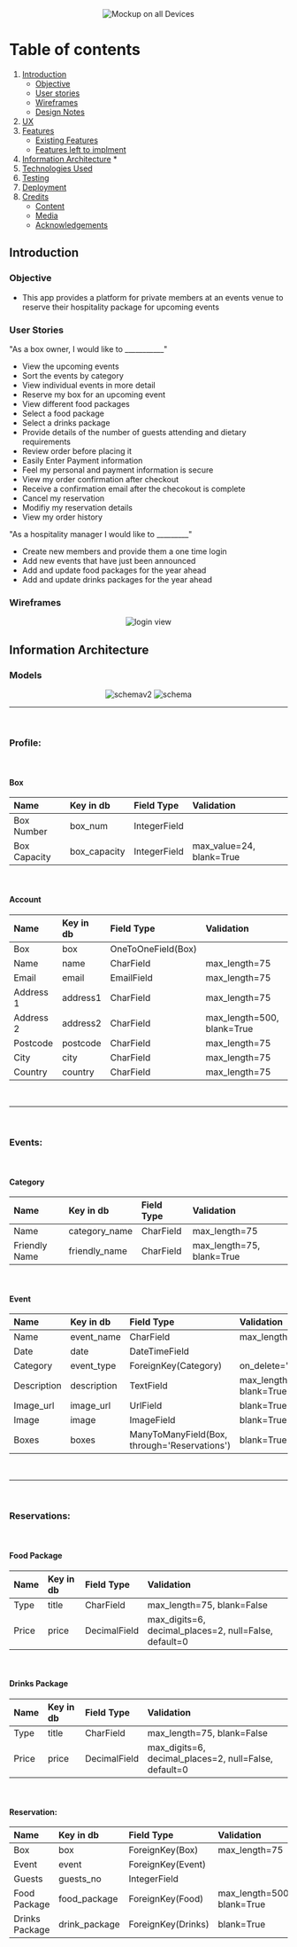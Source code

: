 <div align="center">

<img src="wireframes/mockup.png" alt="Mockup on all Devices"/>
 
 </div>

# Table of contents
1. [Introduction](#introduction)
    * [Objective](#objective)
    * [User stories](#users)
    * [Wireframes](#wireframes)
    * [Design Notes](#design)
2. [UX](#design)
3. [Features](#features)
    * [Existing Features](#existing_feat)
    * [Features left to implment](#future_feat)
4. [Information Architecture](#models)
    * 
5. [Technologies Used](#technologies)
6. [Testing](#testing)
7. [Deployment](#deployment)
8. [Credits](#credits)
    * [Content](#content)
    * [Media](#media)
    * [Acknowledgements](#acknowledgements)

## Introduction <a name="introduction"></a>

### Objective <a name="strategy"></a>
+ This app provides a platform for private members at an events venue to reserve their hospitality package for upcoming events  


### User Stories <a name="users"></a>
"As a box owner, I would like to ___________"
+ View the upcoming events 
+ Sort the events by category
+ View individual events in more detail
+ Reserve my box for an upcoming event
+ View different food packages
+ Select a food package
+ Select a drinks package
+ Provide details of the number of guests attending and dietary requirements
+ Review order before placing it
+ Easily Enter Payment information
+ Feel my personal and payment information is secure
+ View my order confirmation after checkout
+ Receive a confirmation email after the checokout is complete
+ Cancel my reservation
+ Modifiy my reservation details
+ View my order history


"As a hospitality manager I would like to _________"
+ Create new members and provide them a one time login
+ Add new events that have just been announced
+ Add and update food packages for the year ahead
+ Add and update drinks packages for the year ahead



### Wireframes <a name="wireframes"></a>
<div align="center">

<img src="wireframes/login.png" alt="login view"/>
 
 </div>

## Information Architecture <a name="models"></a>
### Models

<div align="center">

<img src="wireframes/schema_v2.png" alt="schemav2"/>
<img src="wireframes/schema.png" alt="schema"/>
 
 </div>

***

<p>&nbsp;</p>

### Profile:

<p>&nbsp;</p>

#### Box

| Name          | Key in db     | Field Type   | Validation                |
|:--------------|:--------------|:-------------|:--------------------------|
| Box Number    | box_num       | IntegerField |                           |
| Box Capacity  | box_capacity  | IntegerField | max_value=24, blank=True  |

<p>&nbsp;</p>

#### Account

| Name        | Key in db   | Field Type         | Validation                 |
|:------------|:------------|:-------------------|:---------------------------|
| Box         | box         | OneToOneField(Box) |                            |
| Name        | name        | CharField          | max_length=75              |
| Email       | email       | EmailField         | max_length=75              |
| Address 1   | address1    | CharField          | max_length=75              |
| Address 2   | address2    | CharField          | max_length=500, blank=True |
| Postcode    | postcode    | CharField          | max_length=75              |
| City        | city        | CharField          | max_length=75              |
| Country     | country     | CharField          | max_length=75              |

<p>&nbsp;</p>

* * *

<p>&nbsp;</p>

### Events:

<p>&nbsp;</p>

#### Category

| Name          | Key in db     | Field Type | Validation                |
|:--------------|:--------------|:-----------|:--------------------------|
| Name          | category_name | CharField  | max_length=75             |
| Friendly Name | friendly_name | CharField  | max_length=75, blank=True |

<p>&nbsp;</p>

#### Event

| Name        | Key in db   | Field Type                                   | Validation                 |
|:------------|:------------|:---------------------------------------------|:---------------------------|
| Name        | event_name  | CharField                                    | max_length=75              |
| Date        | date        | DateTimeField                                |                            |
| Category    | event_type  | ForeignKey(Category)                         | on_delete=""               |
| Description | description | TextField                                    | max_length=500, blank=True |
| Image_url   | image_url   | UrlField                                     | blank=True                 |
| Image       | image       | ImageField                                   | blank=True                 |
| Boxes       | boxes       | ManyToManyField(Box, through='Reservations') | blank=True                 |

<p>&nbsp;</p>

* * *

<p>&nbsp;</p>

### Reservations:

<p>&nbsp;</p>

#### Food Package

| Name  | Key in db | Field Type   | Validation                                            |
|:------|:----------|:-------------|:------------------------------------------------------|
| Type  | title     | CharField    | max_length=75, blank=False                            |
| Price | price     | DecimalField | max_digits=6, decimal_places=2, null=False, default=0 |


<p>&nbsp;</p>

#### Drinks Package

| Name  | Key in db | Field Type   | Validation                                            |
|:------|:----------|:-------------|:------------------------------------------------------|
| Type  | title     | CharField    | max_length=75, blank=False                            |
| Price | price     | DecimalField | max_digits=6, decimal_places=2, null=False, default=0 |


<p>&nbsp;</p>

#### Reservation:


| Name           | Key in db     | Field Type         | Validation                 |
|:---------------|:--------------|:-------------------|:---------------------------|
| Box            | box           | ForeignKey(Box)    | max_length=75              |
| Event          | event         | ForeignKey(Event)  |                            |
| Guests         | guests_no     | IntegerField       |                            |
| Food Package   | food_package  | ForeignKey(Food)   | max_length=500, blank=True |
| Drinks Package | drink_package | ForeignKey(Drinks) | blank=True                 |




<p>&nbsp;</p>
